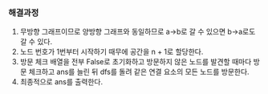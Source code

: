 ### 해결과정
1. 무방향 그래프이므로 양방향 그래프와 동일하므로 a->b로 갈 수 있으면 b->a로도 갈 수 있다.
2. 노드 번호가 1번부터 시작하기 때무에 공간을 n + 1로 할당한다.
3. 방문 체크 배열을 전부 False로 초기화하고 방문하지 않은 노드를 발견할 때마다 방문 체크하고 ans를 늘린 뒤 dfs를 돌려 같은 연결 요소의 
   모든 노드를 방문한다.
4. 최종적으로 ans를 출력한다.